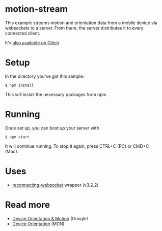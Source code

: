 # motion-stream

This example streams motion and orientation data from a mobile device via websockets to a server. From there, the server distributes it to every connected client.

It's [also available on Glitch](https://glitch.com/edit/#!/remix/ch-motion-data)

# Setup 

In the directory you've got this sample:

`$ npm install`

This will install the necessary packages from npm.

# Running

Once set up, you can boot up your server with

`$ npm start`

It will continue running. To stop it again, press CTRL+C (PC) or CMD+C (Mac).

# Uses

* [reconnecting-websocket](https://github.com/pladaria/reconnecting-websocket) wrapper (v3.2.2)

# Read more

* [Device Orientation & Motion](https://developers.google.com/web/fundamentals/native-hardware/device-orientation/) (Google)
* [Device Orientation](https://developer.mozilla.org/en-US/docs/Web/API/Detecting_device_orientation) (MDN)
